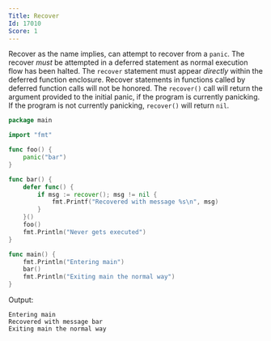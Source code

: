 ```yaml
---
Title: Recover
Id: 17010
Score: 1
---
```

Recover as the name implies, can attempt to recover from a `panic`.
The recover *must* be attempted in a deferred statement as normal execution flow has been halted.  The `recover` statement must appear *directly* within the deferred function enclosure.  Recover statements in functions called by deferred function calls will not be honored.  The `recover()` call will return the argument provided to the initial panic, if the program is currently panicking.  If the program is not currently panicking, `recover()` will return `nil`.

```go
package main

import "fmt"

func foo() {
    panic("bar")
}

func bar() {
    defer func() {
        if msg := recover(); msg != nil {
            fmt.Printf("Recovered with message %s\n", msg)
        }
    }()
    foo()
    fmt.Println("Never gets executed")
}

func main() {
    fmt.Println("Entering main")
    bar()
    fmt.Println("Exiting main the normal way")
}
```

Output:

```text
Entering main
Recovered with message bar
Exiting main the normal way
```
